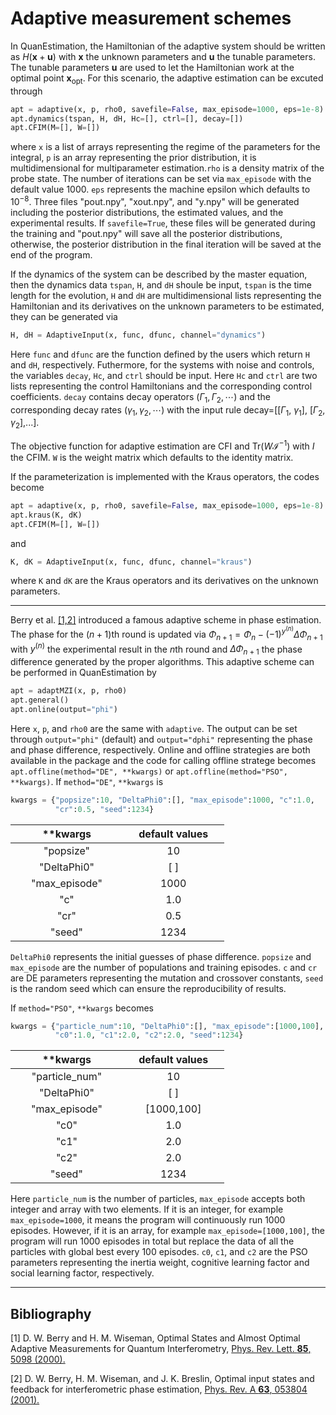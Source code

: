 # **Adaptive measurement schemes**
In QuanEstimation, the Hamiltonian of the adaptive system should be written as
$H(\textbf{x}+\textbf{u})$ with $\textbf{x}$ the unknown parameters and $\textbf{u}$ 
the tunable parameters. The tunable parameters $\textbf{u}$ are used to let the 
Hamiltonian work at the optimal point $\textbf{x}_{\mathrm{opt}}$. For this scenario,
the adaptive estimation can be excuted through
``` py
apt = adaptive(x, p, rho0, savefile=False, max_episode=1000, eps=1e-8)
apt.dynamics(tspan, H, dH, Hc=[], ctrl=[], decay=[])               
apt.CFIM(M=[], W=[]) 
```
where `x` is a list of arrays representing the regime of the parameters for the integral, 
`p` is an array representing the prior distribution, it is multidimensional for multiparameter
estimation.`rho` is a density matrix of the probe state.  The number of iterations can be 
set via `max_episode` with the default value 1000. `eps` represents the machine epsilon which 
defaults to $10^{-8}$. Three files "pout.npy", "xout.npy", and "y.npy" will be generated 
including the posterior distributions, the estimated values, and the experimental results. 
If `savefile=True`, these files will be generated during the training and "pout.npy" will save
all the posterior distributions, otherwise, the posterior distribution in the final iteration 
will be saved at the end of the program. 

If the dynamics of the system can be described by the master equation, then the dynamics data 
`tspan`, `H`, and `dH` shoule be input, `tspan` is the time length for the evolution, `H` and 
`dH` are multidimensional lists representing the Hamiltonian and its derivatives on the unknown 
parameters to be estimated, they can be generated via
``` py
H, dH = AdaptiveInput(x, func, dfunc, channel="dynamics")
```
Here `func` and `dfunc` are the function defined by the users which return `H` and `dH`, 
respectively. Futhermore, for the systems with noise and controls, the variables `decay`, 
`Hc`, and `ctrl` should be input. Here `Hc` and `ctrl` are two lists representing the control 
Hamiltonians and the corresponding control coefficients. `decay` contains decay operators 
$(\Gamma_1, \Gamma_2, \cdots)$ and the corresponding decay rates $(\gamma_1, \gamma_2, \cdots)$
with the input rule decay=[[$\Gamma_1$, $\gamma_1$], [$\Gamma_2$, $\gamma_2$],...].  

The objective function for adaptive estimation are CFI and $\mathrm{Tr}(W\mathcal{I}^
{-1})$ with $I$ the CFIM. `W` is the weight matrix which defaults to the identity matrix.

If the parameterization is implemented with the Kraus operators, the codes become
``` py
apt = adaptive(x, p, rho0, savefile=False, max_episode=1000, eps=1e-8)
apt.kraus(K, dK)               
apt.CFIM(M=[], W=[]) 
```
and 
``` py
K, dK = AdaptiveInput(x, func, dfunc, channel="kraus")
```
where `K` and `dK` are the Kraus operators and its derivatives on the unknown parameters.

---
Berry et al. [[1,2]](#Berry2000) introduced a famous adaptive scheme in phase estimation. The 
phase for the $(n+1)$th round is updated via $\Phi_{n+1}=\Phi_{n}-(-1)^{y^{(n)}}\Delta
\Phi_{n+1}$ with $y^{(n)}$ the experimental result in the $n$th round and $\Delta\Phi_{n+1}$ 
the phase difference generated by the proper algorithms. This adaptive scheme can be performed
in QuanEstimation by
``` py
apt = adaptMZI(x, p, rho0)
apt.general()
apt.online(output="phi")
```
Here `x`, `p`, and `rho0` are the same with `adaptive`. The output can be set through 
`output="phi"` (default) and `output="dphi"` representing the phase and phase difference, 
respectively. Online and offline strategies are both available in the package and the code for 
calling offline stratege becomes `apt.offline(method="DE", **kwargs)` or 
`apt.offline(method="PSO", **kwargs)`. If `method="DE"`, `**kwargs` is
``` py
kwargs = {"popsize":10, "DeltaPhi0":[], "max_episode":1000, "c":1.0, 
          "cr":0.5, "seed":1234}
```

| $~~~~~~~~~~$**kwargs$~~~~~~~~~~$ | $~~~~$default values$~~~~$ |
| :----------:                     | :----------:               |
| "popsize"                        | 10                         |
| "DeltaPhi0"                      | [ ]                        |
| "max_episode"                    | 1000                       |
| "c"                              | 1.0                        |
| "cr"                             | 0.5                        |
| "seed"                           | 1234                       |

`DeltaPhi0` represents the initial guesses of phase difference. `popsize` and `max_episode` 
are the number of populations and training episodes. `c` and `cr` are DE parameters 
representing the mutation and crossover constants, `seed` is the random seed which can
ensure the reproducibility of results.

If `method="PSO"`, `**kwargs` becomes
``` py
kwargs = {"particle_num":10, "DeltaPhi0":[], "max_episode":[1000,100], 
          "c0":1.0, "c1":2.0, "c2":2.0, "seed":1234}
```

| $~~~~~~~~~~$**kwargs$~~~~~~~~~~$ | $~~~~$default values$~~~~$ |
| :----------:                     | :----------:               |
| "particle_num"                   | 10                         |
| "DeltaPhi0"                          | [ ]                        |
| "max_episode"                    | [1000,100]                 |
| "c0"                             | 1.0                        |
| "c1"                             | 2.0                        |
| "c2"                             | 2.0                        |
| "seed"                           | 1234                       |

Here `particle_num` is the number of particles, `max_episode` accepts both integer and 
array with two elements. If it is an integer, for example `max_episode=1000`, it means the 
program will continuously run 1000 episodes. However, if it is an array, for example 
`max_episode=[1000,100]`, the program will run 1000 episodes in total but replace the data 
of all the particles with global best every 100 episodes. `c0`, `c1`, and `c2` are the PSO 
parameters representing the inertia weight, cognitive learning factor and social 
learning factor, respectively. 

---

## **Bibliography**
<a id="Berry2000">[1]</a>
D. W. Berry and H. M. Wiseman, 
Optimal States and Almost Optimal Adaptive Measurements for Quantum Interferometry, 
[Phys. Rev. Lett. **85**, 5098 (2000).](https://doi.org/10.1103/PhysRevLett.85.5098)

<a id="Berry2001">[2]</a>
D. W. Berry, H. M. Wiseman, and J. K. Breslin, 
Optimal input states and feedback for interferometric phase estimation, 
[Phys. Rev. A **63**, 053804 (2001).](https://doi.org/10.1103/PhysRevA.63.053804)
